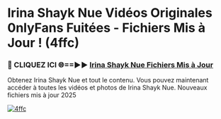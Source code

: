 # Irina Shayk Nue Vidéos Originales 0nlyFans Fuitées - Fichiers Mis à Jour ! (4ffc)

<h3>🔴 CLIQUEZ ICI 🌐==►► <a href="https://tinyurl.com/2pmr4ezf" rel="nofollow">Irina Shayk Nue Fichiers Mis à Jour</a></h3>

Obtenez Irina Shayk Nue et tout le contenu. Vous pouvez maintenant accéder à toutes les vidéos et photos de Irina Shayk Nue. Nouveaux fichiers mis à jour 2025

[![4ffc](https://i.imgur.com/6SNvagu.gif)](https://tinyurl.com/2pmr4ezf)
